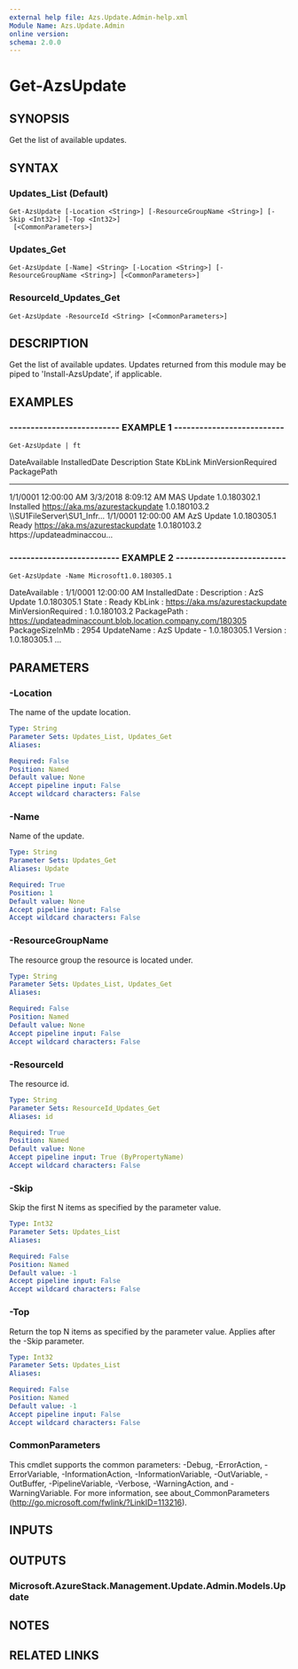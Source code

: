 ```yaml
---
external help file: Azs.Update.Admin-help.xml
Module Name: Azs.Update.Admin
online version: 
schema: 2.0.0
---
```


# Get-AzsUpdate

## SYNOPSIS
Get the list of available updates.

## SYNTAX

### Updates_List (Default)
```
Get-AzsUpdate [-Location <String>] [-ResourceGroupName <String>] [-Skip <Int32>] [-Top <Int32>]
 [<CommonParameters>]
```

### Updates_Get
```
Get-AzsUpdate [-Name] <String> [-Location <String>] [-ResourceGroupName <String>] [<CommonParameters>]
```

### ResourceId_Updates_Get
```
Get-AzsUpdate -ResourceId <String> [<CommonParameters>]
```

## DESCRIPTION
Get the list of available updates. 
Updates returned from this module may be piped to 'Install-AzsUpdate', if applicable.

## EXAMPLES

### -------------------------- EXAMPLE 1 --------------------------
```
Get-AzsUpdate | ft
```

DateAvailable        InstalledDate       Description             State     KbLink                          MinVersionRequired PackagePath
-------------        -------------       -----------             -----     ------                          ------------------ -----------
1/1/0001 12:00:00 AM 3/3/2018 8:09:12 AM MAS Update 1.0.180302.1 Installed https://aka.ms/azurestackupdate 1.0.180103.2       \\\\SU1FileServer\SU1_Infr...
1/1/0001 12:00:00 AM                     AzS Update 1.0.180305.1 Ready     https://aka.ms/azurestackupdate 1.0.180103.2       https://updateadminaccou...

### -------------------------- EXAMPLE 2 --------------------------
```
Get-AzsUpdate -Name Microsoft1.0.180305.1
```

DateAvailable      : 1/1/0001 12:00:00 AM
InstalledDate      :
Description        : AzS Update 1.0.180305.1
State              : Ready
KbLink             : https://aka.ms/azurestackupdate
MinVersionRequired : 1.0.180103.2
PackagePath        : https://updateadminaccount.blob.location.company.com/180305
PackageSizeInMb    : 2954
UpdateName         : AzS Update - 1.0.180305.1
Version            : 1.0.180305.1
...

## PARAMETERS

### -Location
The name of the update location.

```yaml
Type: String
Parameter Sets: Updates_List, Updates_Get
Aliases: 

Required: False
Position: Named
Default value: None
Accept pipeline input: False
Accept wildcard characters: False
```

### -Name
Name of the update.

```yaml
Type: String
Parameter Sets: Updates_Get
Aliases: Update

Required: True
Position: 1
Default value: None
Accept pipeline input: False
Accept wildcard characters: False
```

### -ResourceGroupName
The resource group the resource is located under.

```yaml
Type: String
Parameter Sets: Updates_List, Updates_Get
Aliases: 

Required: False
Position: Named
Default value: None
Accept pipeline input: False
Accept wildcard characters: False
```

### -ResourceId
The resource id.

```yaml
Type: String
Parameter Sets: ResourceId_Updates_Get
Aliases: id

Required: True
Position: Named
Default value: None
Accept pipeline input: True (ByPropertyName)
Accept wildcard characters: False
```

### -Skip
Skip the first N items as specified by the parameter value.

```yaml
Type: Int32
Parameter Sets: Updates_List
Aliases: 

Required: False
Position: Named
Default value: -1
Accept pipeline input: False
Accept wildcard characters: False
```

### -Top
Return the top N items as specified by the parameter value.
Applies after the -Skip parameter.

```yaml
Type: Int32
Parameter Sets: Updates_List
Aliases: 

Required: False
Position: Named
Default value: -1
Accept pipeline input: False
Accept wildcard characters: False
```

### CommonParameters
This cmdlet supports the common parameters: -Debug, -ErrorAction, -ErrorVariable, -InformationAction, -InformationVariable, -OutVariable, -OutBuffer, -PipelineVariable, -Verbose, -WarningAction, and -WarningVariable. For more information, see about_CommonParameters (http://go.microsoft.com/fwlink/?LinkID=113216).

## INPUTS

## OUTPUTS

### Microsoft.AzureStack.Management.Update.Admin.Models.Update

## NOTES

## RELATED LINKS

